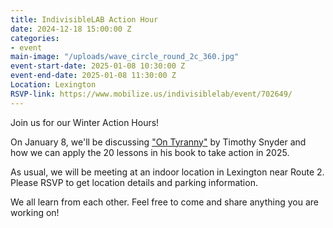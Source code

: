 ```yaml
---
title: IndivisibleLAB Action Hour
date: 2024-12-18 15:00:00 Z
categories:
- event
main-image: "/uploads/wave_circle_round_2c_360.jpg"
event-start-date: 2025-01-08 10:30:00 Z
event-end-date: 2025-01-08 11:30:00 Z
Location: Lexington
RSVP-link: https://www.mobilize.us/indivisiblelab/event/702649/
---
```


Join us for our Winter Action Hours!

On January 8, we'll be discussing ["On Tyranny"](https://timothysnyder.org/on-tyranny) by Timothy Snyder and how we can apply the 20 lessons in his book to take action in 2025.

As usual, we will be meeting at an indoor location in Lexington near Route 2. Please RSVP to get location details and parking information.

We all learn from each other. Feel free to come and share anything you are working on!